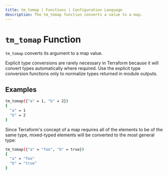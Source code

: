 ```yaml
---
title: tm_tomap | Functions | Configuration Language
description: The tm_tomap function converts a value to a map.
---
```


# `tm_tomap` Function

`tm_tomap` converts its argument to a map value.

Explicit type conversions are rarely necessary in Terraform because it will
convert types automatically where required. Use the explicit type conversion
functions only to normalize types returned in module outputs.

## Examples

```sh
tm_tomap({"a" = 1, "b" = 2})
{
  "a" = 1
  "b" = 2
}
```

Since Terraform's concept of a map requires all of the elements to be of the
same type, mixed-typed elements will be converted to the most general type:

```sh
tm_tomap({"a" = "foo", "b" = true})
{
  "a" = "foo"
  "b" = "true"
}
```
